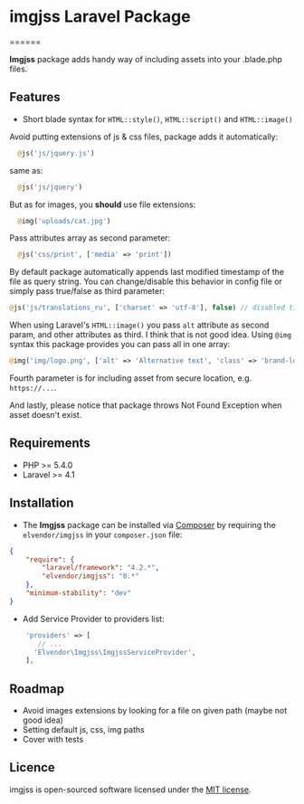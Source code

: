 # imgjss Laravel Package
======

**Imgjss** package adds handy way of including assets into your .blade.php files.

## Features

- Short blade syntax for `HTML::style()`, `HTML::script()` and `HTML::image()`

Avoid putting extensions of js & css files, package adds it automatically:
```php
  @js('js/jquery.js')
```
same as:
```php
  @js('js/jquery')
```

But as for images, you **should** use file extensions:

```php
  @img('uploads/cat.jpg')
```

Pass attributes array as second parameter:
```php
  @js('css/print', ['media' => 'print'])
```

By default package automatically appends last modified timestamp of the file as query string.
You can change/disable this behavior in config file or simply pass true/false as third parameter:
```php
@js('js/translations_ru', ['charset' => 'utf-8'], false) // disabled timestamp appending
```

When using Laravel's `HTML::image()` you pass `alt` attribute as second param, and other attributes as third.
I think that is not good idea. Using `@img` syntax this package provides you can pass all in one array:
```php
@img('img/logo.png', ['alt' => 'Alternative text', 'class' => 'brand-logo'])
```

Fourth parameter is for including asset from secure location, e.g. `https://...`.

And lastly, please notice that package throws Not Found Exception when asset doesn't exist.

## Requirements

- PHP >= 5.4.0
- Laravel >= 4.1

## Installation

- The **Imgjss** package can be installed via [Composer](http://getcomposer.org) by requiring the
`elvendor/imgjss` in your `composer.json` file:

```json
{
    "require": {
        "laravel/framework": "4.2.*",
        "elvendor/imgjss": "0.*"
    },
    "minimum-stability": "dev"
}
```
- Add Service Provider to providers list:
```php
    'providers' => [
       // ...
      'Elvendor\Imgjss\ImgjssServiceProvider',
    ],
```
	
## Roadmap
- Avoid images extensions by looking for a file on given path (maybe not good idea)
- Setting default js, css, img paths
- Cover with tests

## Licence

imgjss is open-sourced software licensed under the [MIT license](http://opensource.org/licenses/MIT).
